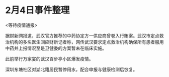 # 2月4日事件整理

<等待疫情通报>

据财新网报道，武汉官方推荐的中药协定方一供应商曾卷入行贿案。武汉市定点救治机构的多名医生回应财新记者称，网传武汉要求定点救治机构确保所有患者服用中药并上报情况至是卫健委的方案暂未在临床实施。

此前举行万家宴的武汉百步亭小区爆发疫情。

深圳东塘社区对湖北籍居民暂停用水，配合申报与健康检测后恢复。
